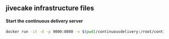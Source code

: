 ## jivecake infrastructure files


#### Start the continuous delivery server

```sh
docker run -it -d -p 9000:8080 -v $(pwd)/continuousdelivery:/root/continuousdelivery golang:1.6.4 /bin/bash -c "go build -o /root/continuousdelivery/continuousdelivery /root/continuousdelivery/continuousdelivery.go && /root/continuousdelivery/continuousdelivery $DIGITALOCEAN_API_KEY"
```